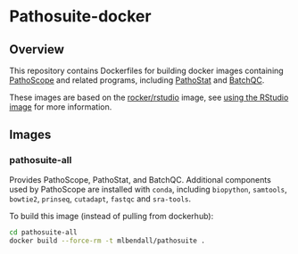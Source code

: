 # Pathosuite-docker

## Overview

This repository contains Dockerfiles for building docker images
containing [PathoScope](https://github.com/PathoScope/PathoScope) 
and related programs, including [PathoStat](https://github.com/mani2012/PathoStat)
and [BatchQC](https://github.com/mani2012/BatchQC).

These images are based on the [rocker/rstudio](https://hub.docker.com/r/rocker/rstudio/) image, see [using the RStudio image](https://github.com/rocker-org/rocker/wiki/Using-the-RStudio-image) for more information.

## Images

### pathosuite-all

Provides PathoScope, PathoStat, and BatchQC. Additional components used by PathoScope are installed with `conda`, including `biopython`, `samtools`, `bowtie2`, `prinseq`, `cutadapt`, `fastqc` and `sra-tools`.

To build this image (instead of pulling from dockerhub):
```bash
cd pathosuite-all
docker build --force-rm -t mlbendall/pathosuite .
```
